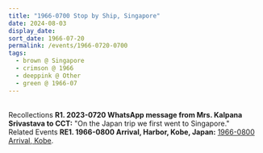 ```yaml
---
title: "1966-0700 Stop by Ship, Singapore"
date: 2024-08-03
display_date: 
sort_date: 1966-07-20
permalink: /events/1966-0720-0700
tags:
  - brown @ Singapore
  - crimson @ 1966
  - deeppink @ Other
  - green @ 1966-07
---
```


<br>

<wave-list>
  <list-title color="DarkSeaGreen" width="65"> Recollections</list-title>
  <list-item color="BlanchedAlmond"  width="280"><b>R1. 2023-0720 WhatsApp message from Mrs. Kalpana Srivastava to CCT:</b> "On the Japan trip we first went to Singapore."</list-item>
  </wave-list>
  
<br>

<wave-list>
  <list-title color="DarkSeaGreen" width="75"> Related Events</list-title>
  <list-item color="BlanchedAlmond"  width="280"><b>RE1. 1966-0800 Arrival, Harbor, Kobe, Japan:</b> <a href="https://seven-teams.github.io/events/1966-0801-0800">1966-0800 Arrival, Kobe</a>.</list-item>  
</wave-list>